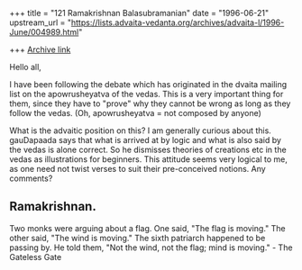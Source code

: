 +++
title = "121 Ramakrishnan Balasubramanian"
date = "1996-06-21"
upstream_url = "https://lists.advaita-vedanta.org/archives/advaita-l/1996-June/004989.html"

+++
[Archive link](https://lists.advaita-vedanta.org/archives/advaita-l/1996-June/004989.html)

Hello all,

I have been following the debate which has originated in the dvaita mailing
list on the apowrusheyatva of the vedas. This is a very important thing for
them, since they have to "prove" why they cannot be wrong as long as they
follow the vedas. (Oh, apowrusheyatva = not composed by anyone)

What is the advaitic position on this? I am generally curious about this.
gauDapaada says that what is arrived at by logic and what is also said
by the vedas is alone correct. So he dismisses theories of creations etc in the
vedas as illustrations for beginners. This attitude seems very logical to me,
as one need not twist verses to suit their pre-conceived notions. Any comments?

Ramakrishnan.
--
Two monks were arguing about a flag. One said, "The flag is moving." The other
said, "The wind is moving." The sixth patriarch happened to be passing by. He
told them, "Not the wind, not the flag; mind is moving." - The Gateless Gate

